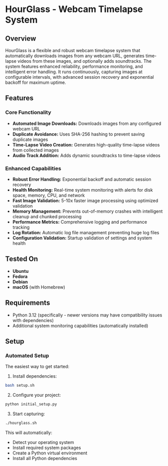 # HourGlass - Webcam Timelapse System

## Overview
HourGlass is a flexible and robust webcam timelapse system that automatically downloads images from any webcam URL, generates time-lapse videos from these images, and optionally adds soundtracks. The system features enhanced reliability, performance monitoring, and intelligent error handling. It runs continuously, capturing images at configurable intervals, with advanced session recovery and exponential backoff for maximum uptime.

## Features

### Core Functionality
- **Automated Image Downloads:** Downloads images from any configured webcam URL
- **Duplicate Avoidance:** Uses SHA-256 hashing to prevent saving duplicate images
- **Time-Lapse Video Creation:** Generates high-quality time-lapse videos from collected images
- **Audio Track Addition:** Adds dynamic soundtracks to time-lapse videos

### Enhanced Capabilities
- **Robust Error Handling:** Exponential backoff and automatic session recovery
- **Health Monitoring:** Real-time system monitoring with alerts for disk space, memory, CPU, and network
- **Fast Image Validation:** 5-10x faster image processing using optimized validation
- **Memory Management:** Prevents out-of-memory crashes with intelligent cleanup and chunked processing
- **Performance Metrics:** Comprehensive logging and performance tracking
- **Log Rotation:** Automatic log file management preventing huge log files
- **Configuration Validation:** Startup validation of settings and system health

## Tested On
- **Ubuntu**
- **Fedora** 
- **Debian**
- **macOS** (with Homebrew)

## Requirements
- Python 3.12 (specifically - newer versions may have compatibility issues with dependencies)
- Additional system monitoring capabilities (automatically installed)

## Setup

### Automated Setup
The easiest way to get started:

1. Install dependencies:
```bash
bash setup.sh
```

2. Configure your project:
```bash
python initial_setup.py
```

3. Start capturing:
```bash
./hourglass.sh
```

This will automatically:
- Detect your operating system
- Install required system packages
- Create a Python virtual environment
- Install all Python dependencies